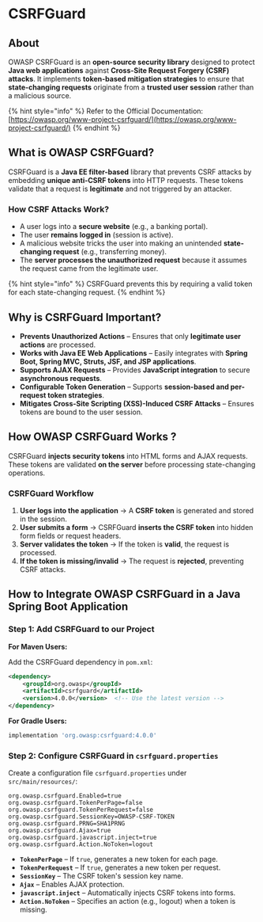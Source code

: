 # CSRFGuard

## About

OWASP CSRFGuard is an **open-source security library** designed to protect **Java web applications** against **Cross-Site Request Forgery (CSRF) attacks**. It implements **token-based mitigation strategies** to ensure that **state-changing requests** originate from a **trusted user session** rather than a malicious source.

{% hint style="info" %}
Refer to the Official Documentation: [https://owasp.org/www-project-csrfguard/](https://owasp.org/www-project-csrfguard/)
{% endhint %}

## What is OWASP CSRFGuard?

CSRFGuard is a **Java EE filter-based** library that prevents CSRF attacks by embedding **unique anti-CSRF tokens** into HTTP requests. These tokens validate that a request is **legitimate** and not triggered by an attacker.

### How CSRF Attacks Work?

* A user logs into a **secure website** (e.g., a banking portal).
* The user **remains logged in** (session is active).
* A malicious website tricks the user into making an unintended **state-changing request** (e.g., transferring money).
* The **server processes the unauthorized request** because it assumes the request came from the legitimate user.

{% hint style="info" %}
CSRFGuard prevents this by requiring a valid token for each state-changing request.
{% endhint %}

## Why is CSRFGuard Important?

* **Prevents Unauthorized Actions** – Ensures that only **legitimate user actions** are processed.
* **Works with Java EE Web Applications** – Easily integrates with **Spring Boot, Spring MVC, Struts, JSF, and JSP applications**.
* **Supports AJAX Requests** – Provides **JavaScript integration** to secure **asynchronous requests**.
* **Configurable Token Generation** – Supports **session-based and per-request token strategies**.
* **Mitigates Cross-Site Scripting (XSS)-Induced CSRF Attacks** – Ensures tokens are bound to the user session.

## How OWASP CSRFGuard Works ?

CSRFGuard **injects security tokens** into HTML forms and AJAX requests. These tokens are validated **on the server** before processing state-changing operations.

### CSRFGuard Workflow

1. **User logs into the application** → A **CSRF token** is generated and stored in the session.
2. **User submits a form** → CSRFGuard **inserts the CSRF token** into hidden form fields or request headers.
3. **Server validates the token** → If the token is **valid**, the request is processed.
4. **If the token is missing/invalid** → The request is **rejected**, preventing CSRF attacks.

## How to Integrate OWASP CSRFGuard in a Java Spring Boot Application

### **Step 1: Add CSRFGuard to our Project**

**For Maven Users:**

Add the CSRFGuard dependency in `pom.xml`:

```xml
<dependency>
    <groupId>org.owasp</groupId>
    <artifactId>csrfguard</artifactId>
    <version>4.0.0</version>  <!-- Use the latest version -->
</dependency>
```

**For Gradle Users:**

```gradle
implementation 'org.owasp:csrfguard:4.0.0'
```

### **Step 2: Configure CSRFGuard in `csrfguard.properties`**

Create a configuration file `csrfguard.properties` under `src/main/resources/`:

```properties
org.owasp.csrfguard.Enabled=true
org.owasp.csrfguard.TokenPerPage=false
org.owasp.csrfguard.TokenPerRequest=false
org.owasp.csrfguard.SessionKey=OWASP-CSRF-TOKEN
org.owasp.csrfguard.PRNG=SHA1PRNG
org.owasp.csrfguard.Ajax=true
org.owasp.csrfguard.javascript.inject=true
org.owasp.csrfguard.Action.NoToken=logout
```

* **`TokenPerPage`** – If `true`, generates a new token for each page.
* **`TokenPerRequest`** – If `true`, generates a new token per request.
* **`SessionKey`** – The CSRF token's session key name.
* **`Ajax`** – Enables AJAX protection.
* **`javascript.inject`** – Automatically injects CSRF tokens into forms.
* **`Action.NoToken`** – Specifies an action (e.g., logout) when a token is missing.
